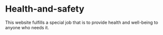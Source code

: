# Health-and-safety
This website fulfills a special job that is to provide health and well-being to anyone who needs it.
